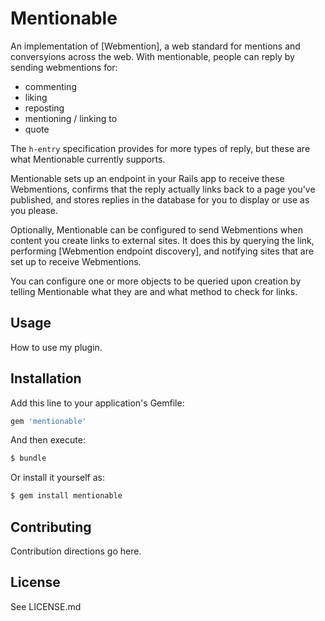 # Mentionable

An implementation of [Webmention], a web standard for mentions and conversyions
across the web. With mentionable, people can reply by sending webmentions for:

- commenting
- liking
- reposting
- mentioning / linking to
- quote

The `h-entry` specification provides for more types of reply, but these are what
Mentionable currently supports.

Mentionable sets up an endpoint in your Rails app to receive these Webmentions,
confirms that the reply actually links back to a page you've published, and
stores replies in the database for you to display or use as you please.

Optionally, Mentionable can be configured to send Webmentions when content you
create links to external sites. It does this by querying the link, performing
[Webmention endpoint discovery], and notifying sites that are set up to receive
Webmentions.

You can configure one or more objects to be queried upon creation by telling
Mentionable what they are and what method to check for links.

## Usage
How to use my plugin.

## Installation
Add this line to your application's Gemfile:

```ruby
gem 'mentionable'
```

And then execute:
```bash
$ bundle
```

Or install it yourself as:
```bash
$ gem install mentionable
```

## Contributing
Contribution directions go here.

## License

See LICENSE.md
